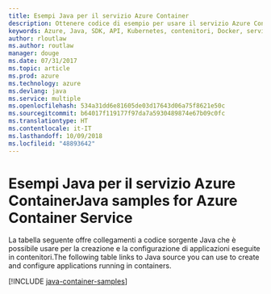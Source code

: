 ```yaml
---
title: Esempi Java per il servizio Azure Container
description: Ottenere codice di esempio per usare il servizio Azure Container dalle app Java.
keywords: Azure, Java, SDK, API, Kubernetes, contenitori, Docker, servizio contenitore di Azure, registro, immagini
author: rloutlaw
ms.author: routlaw
manager: douge
ms.date: 07/31/2017
ms.topic: article
ms.prod: azure
ms.technology: azure
ms.devlang: java
ms.service: multiple
ms.openlocfilehash: 534a31dd6e81605de03d17643d06a75f8621e50c
ms.sourcegitcommit: b64017f119177f97da7a5930489874e67b09c0fc
ms.translationtype: HT
ms.contentlocale: it-IT
ms.lasthandoff: 10/09/2018
ms.locfileid: "48893642"
---
```

# <a name="java-samples-for-azure-container-service"></a><span data-ttu-id="caf78-104">Esempi Java per il servizio Azure Container</span><span class="sxs-lookup"><span data-stu-id="caf78-104">Java samples for Azure Container Service</span></span>

<span data-ttu-id="caf78-105">La tabella seguente offre collegamenti a codice sorgente Java che è possibile usare per la creazione e la configurazione di applicazioni eseguite in contenitori.</span><span class="sxs-lookup"><span data-stu-id="caf78-105">The following table links to Java source you can use to create and configure applications running in containers.</span></span>

[!INCLUDE [java-container-samples](includes/java-container-samples.md)]